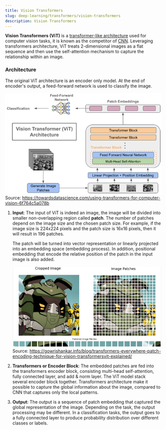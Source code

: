 ```yaml
---
title: Vision Transformers
slug: deep-learning/transformers/vision-transformers
description: Vision Transformers
---
```


**Vision Transformers (ViT)** is a [transformer-like architecture](/deep-learning/transformers/transformers-architecture) used for computer vision tasks, it is known as the competitor of [CNN](/deep-learning/cnn). Leveraging transformers architecture, ViT treats 2-dimensional images as a flat sequence and then use the self-attention mechanism to capture the relationship within an image.

### Architecture

The original ViT architecture is an encoder only model. At the end of encoder's output, a feed-forward network is used to classify the image.

![ViT architecture](./vit-architecture.png)  
Source: https://towardsdatascience.com/using-transformers-for-computer-vision-6f764c5a078b

1. **Input**: The input of ViT is indeed an image, the image will be divided into smaller non-overlapping region called **patch**. The number of patches depend on the image size and the chosen patch size. For example, if the image size is 224x224 pixels and the patch size is 16x16 pixels, then it will result in 196 patches.

   The patch will be turned into vector representation or linearly projected into an embedding space (embedding process). In addition, positional embedding that encode the relative position of the patch in the input image is also added.

   ![Image patches](./image-patch.png)  
   Source: https://gowrishankar.info/blog/transformers-everywhere-patch-encoding-technique-for-vision-transformersvit-explained/

2. **Transformers or Encoder Block**: The embedded patches are fed into the transformers encoder block, consisting multi-head self-attention, fully connected layer, and add & norm layer. The ViT model stack several encoder block together. Transformers architecture make it possible to capture the global information about the image, compared to CNN that captures only the local patterns.

3. **Output**: The output is a sequence of patch embedding that captured the global representation of the image. Depending on the task, the output processing may be different. In a classification tasks, the output goes to a fully connected layer to produce probability distribution over different classes or labels.
